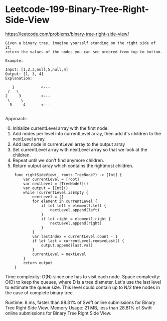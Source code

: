 # Leetcode-199-Binary-Tree-Right-Side-View
https://leetcode.com/problems/binary-tree-right-side-view/

```
Given a binary tree, imagine yourself standing on the right side of it, 
return the values of the nodes you can see ordered from top to bottom.

Example:

Input: [1,2,3,null,5,null,4]
Output: [1, 3, 4]
Explanation:

   1            <---
 /   \
2     3         <---
 \     \
  5     4       <---
  
```

Approach: 

0. Initialize currentLevel array with the first node.
1. Add nodes per level into currentLevel array, then add it's children to the nextLevel array.
2. Add last node in currentLevel array to the output array
3. Set currentLevel array with nextLevel array so that we look at the children.
4. Repeat until we don't find anymore children.
5. Return output array which contains the rightmost children.


```
    func rightSideView(_ root: TreeNode?) -> [Int] {
        var currentLevel = [root]
        var nextLevel = [TreeNode?]()
        var output = [Int]()
        while !currentLevel.isEmpty {
            nextLevel = []
            for element in currentLevel {
                if let left = element?.left {
                    nextLevel.append(left)
                }
                if let right = element?.right {
                    nextLevel.append(right)
                }
            }
            var lastIndex = currentLevel.count - 1
            if let last = currentLevel.removeLast() {
                output.append(last.val)
            }
            currentLevel = nextLevel
        }
        return output
    }
```

Time complexity: O(N) since one has to visit each node.
Space complexity: O(D) to keep the queues, where D is a tree diameter. Let's use the last level to estimate the queue size. This level could contain up to N/2 tree nodes in the case of complete binary tree.

Runtime: 8 ms, faster than 98.31% of Swift online submissions for Binary Tree Right Side View.
Memory Usage: 21 MB, less than 28.81% of Swift online submissions for Binary Tree Right Side View.
